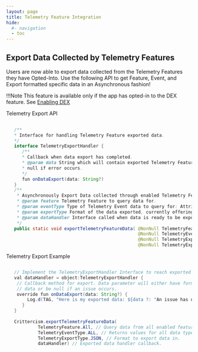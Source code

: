 ```yaml
---
layout: page
title: Telemetry Feature Integration
hide:
  #- navigation
  - toc
---
```


## Export Data Collected by Telemetry Features

Users are now able to export data collected from the Telemetry Features they have Opted-Into. Use the following API to get Feature, Event, and Export formatted specific data in an Asynchronous fashion!

!!!Note
    This feature is available only if the app has opted-in to the DEX feature. See [Enabling DEX](crittercism.md#dex-telemetry-opt-in)

Telemetry Export API
```java
	
   /**
   * Interface for handling Telemetry Feature exported data.
   */
   interface TelemetryExportHandler {
      /**
      * Callback when data export has completed.
      * @param data String which will contain exported Telemetry Feature data,
      * null if error occurs.
      */
      fun onDataExport(data: String?)
   }
   /**
    * Asynchronously Export Data collected through enabled Telemetry Features.
    * @param feature Telemetry Feature to query data for.
    * @param eventType Type of Telemetry Event data to query for: Attributes, Events, or All.
    * @param exportType Format of the data exported, currently offering JSON support only.
    * @param dataHandler Interface called when data is ready to be exported.
    */
   public static void exportTelemetryFeatureData( @NonNull TelemetryFeature feature,
                                                  @NonNull TelemetryEventType eventType,
                                                  @NonNull TelemetryExportType exportType,
                                                  @NonNull TelemetryExportHandler dataHandler) 
```

Telemetry Export Example
```java

   // Implement the TelemetryExportHandler Interface to reach exported data asynchronously.
   val dataHandler = object:TelemetryExportHandler { 
    // Callback method for export. Data parameter will either have formatted Telemetry
    // data or be null if an issue occurs. 
    override fun onDataExport(data: String?) {
        Log.d(TAG, "Here is my exported data: ${data ?: "An issue has occurred."}")
      } 
   }
   
   Crittercism.exportTelemetryFeatureData(
            TelemetryFeature.All, // Query data from all enabled features.
            TelemetryEventType.ALL, // Returns values for all data types.
            TelemetryExportType.JSON, // Format to export data in.
            dataHandler) // Exported data handler callback.
```

